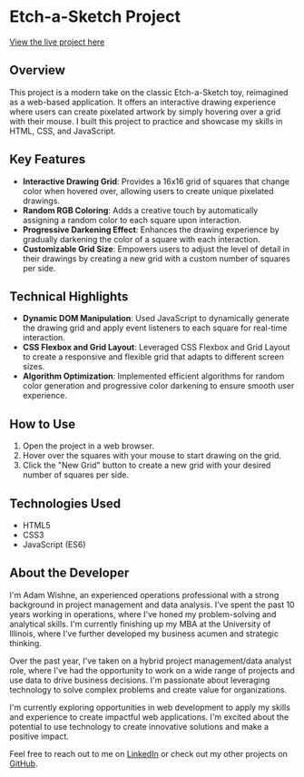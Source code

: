 # Etch-a-Sketch Project

[View the live project here](https://awishne.github.io/etch-a-sketch-project/)

## Overview
This project is a modern take on the classic Etch-a-Sketch toy, reimagined as a web-based application. It offers an interactive drawing experience where users can create pixelated artwork by simply hovering over a grid with their mouse. I built this project to practice and showcase my skills in HTML, CSS, and JavaScript.

## Key Features

- **Interactive Drawing Grid**: Provides a 16x16 grid of squares that change color when hovered over, allowing users to create unique pixelated drawings.
- **Random RGB Coloring**: Adds a creative touch by automatically assigning a random color to each square upon interaction.
- **Progressive Darkening Effect**: Enhances the drawing experience by gradually darkening the color of a square with each interaction.
- **Customizable Grid Size**: Empowers users to adjust the level of detail in their drawings by creating a new grid with a custom number of squares per side.

## Technical Highlights

- **Dynamic DOM Manipulation**: Used JavaScript to dynamically generate the drawing grid and apply event listeners to each square for real-time interaction.
- **CSS Flexbox and Grid Layout**: Leveraged CSS Flexbox and Grid Layout to create a responsive and flexible grid that adapts to different screen sizes.
- **Algorithm Optimization**: Implemented efficient algorithms for random color generation and progressive color darkening to ensure smooth user experience.

## How to Use

1. Open the project in a web browser.
2. Hover over the squares with your mouse to start drawing on the grid.
3. Click the "New Grid" button to create a new grid with your desired number of squares per side.

## Technologies Used

- HTML5
- CSS3
- JavaScript (ES6)

## About the Developer

I'm Adam Wishne, an experienced operations professional with a strong background in project management and data analysis. I've spent the past 10 years working in operations, where I've honed my problem-solving and analytical skills. I'm currently finishing up my MBA at the University of Illinois, where I've further developed my business acumen and strategic thinking.

Over the past year, I've taken on a hybrid project management/data analyst role, where I've had the opportunity to work on a wide range of projects and use data to drive business decisions. I'm passionate about leveraging technology to solve complex problems and create value for organizations.

I'm currently exploring opportunities in web development to apply my skills and experience to create impactful web applications. I'm excited about the potential to use technology to create innovative solutions and make a positive impact.

Feel free to reach out to me on [LinkedIn](https://www.linkedin.com/in/adamwishne/) or check out my other projects on [GitHub](https://github.com/awishne/).

